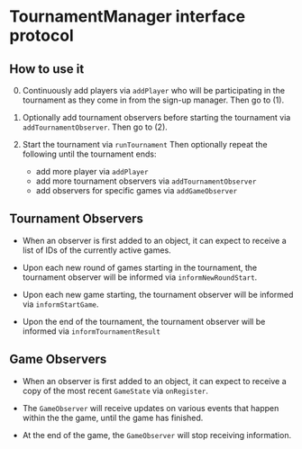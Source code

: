# TournamentManager interface protocol

## How to use it

0. Continuously add players via `addPlayer` who will be participating in the
   tournament as they come in from the sign-up manager. Then go to (1).

1. Optionally add tournament observers before starting the tournament via
   `addTournamentObserver`. Then go to (2).

2. Start the tournament via `runTournament` Then optionally repeat the following
   until the tournament ends:
   - add more player via `addPlayer`
   - add more tournament observers  via `addTournamentObserver`
   - add observers for specific games via `addGameObserver`


## Tournament Observers

- When an observer is first added to an object, it can expect to receive a list
  of IDs of the currently active games.

- Upon each new round of games starting in the tournament, the tournament
  observer will be informed via `informNewRoundStart`.

- Upon each new game starting, the tournament observer will be informed via
  `informStartGame`.

- Upon the end of the tournament, the tournament observer will be informed via
  `informTournamentResult`


## Game Observers

- When an observer is first added to an object, it can expect to receive a copy 
  of the most recent `GameState` via `onRegister`.
  
- The `GameObserver` will receive updates on various events that happen within the
  the game, until the game has finished.

- At the end of the game, the `GameObserver` will stop receiving information.
